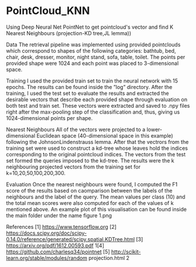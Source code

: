 # PointCloud_KNN
Using Deep Neural Net PointNet to get pointcloud's vector and find K Nearest Neighbours (projection-KD tree,JL lemma))

Data
The retrieval pipeline was implemented using provided pointclouds which correspond to
shapes of the following categories: bathtub, bed, chair, desk, dresser, monitor, night
stand, sofa, table, toilet. The points per provided shape were 1024 and each point was
placed to 3-dimensional space.

Training
I used the provided train set to train the neural network with 15 epochs. The results can
be found inside the ”log” directory. After the training, I used the test set to evaluate
the results and extracted the desirable vectors that describe each provided shape through
evaluation on both test and train set. These vectors were extracted and saved to .npy files
right after the max-pooling step of the classification and, thus, giving us 1024-dimensional
points per shape.

Nearest Neighbours
All of the vectors were projected to a lower-dimensional Euclidean space (40-dimensional
space in this example) following the JohnsonLindenstrauss lemma. After that the vectrors
from the training set were used to construct a kd-tree whose leaves hold the indices
corresponding to the original pointcloud indices. The vectors from the test set formed
the queries imposed to the kd-tree. The results were the k neighbouring projected vectors
from the training set for k=10,20,50,100,200,300.

Evaluation
Once the nearest neighbours were found, I computed the F1 score of the results based on
caomparison between the labels of the neighbours and the label of the query. The mean
values per class (10) and the total mean scores were also computed for each of the values
of k mentioned above. An example plot of this visualisation can be found inside the main
folder under the name figure 1.png

References
[1] https://www.tensorflow.org
[2] https://docs.scipy.org/doc/scipy-0.14.0/reference/generated/scipy.spatial.KDTree.html
[3] https://arxiv.org/pdf/1612.00593.pdf
1[4] https://github.com/charlesq34/pointnet
[5] http://scikit-learn.org/stable/modules/random projection.html
2
